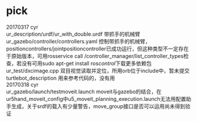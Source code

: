 # pick
20170317 cyr\
ur_description/urdf/ur_with_double.urdf 带抓手的机械臂\
ur_gazebo/controller/controllers.yaml 控制带抓手的机械臂，positioncontrollers/jointpositioncontroller已成功运行，但这种类型不一定存在于原始版本，可用rosservice call /controller_manager/list_controller_types检查，若没有可用sudo apt-get install ros*control*下载更多依赖包\
ur_test/dxcimage.cpp 双目视觉读取并定位，所用orb位于include中，暂未提交\
turtlebot_description 用来参考代码的，没有用\
20170318 cyr\
ur_gazebo/launch/testmoveit.launch moveit与gazebo的结合，在ur5hand_moveit_config中u5_moveit_planning_execution.launch无法用配置助手生成，关于srdf的载入有少量警告，move_group接口是否可以运用尚未得到验证
